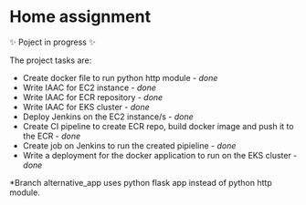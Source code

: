 # Home assignment
✨ Poject in progress ✨

The project tasks are:
- Create docker file to run python http module - *done*
- Write IAAC for EC2 instance - *done*
- Write IAAC for ECR repository - *done*
- Write IAAC for EKS cluster - *done*
- Deploy Jenkins on the EC2 instance/s - *done*
- Create CI pipeline to create ECR repo, build docker image and push it to the ECR - *done*
- Create job on Jenkins to run the created pipieline - *done*
- Write a deployment for the docker application to run on the EKS cluster - *done*


*Branch alternative_app uses python flask app instead of python http module.